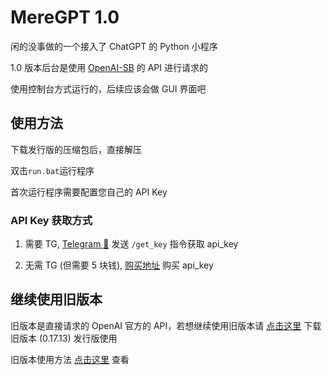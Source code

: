 # MereGPT 1.0

闲的没事做的一个接入了 ChatGPT 的 Python 小程序

1.0 版本后台是使用 [OpenAI-SB](https://openai-sb.com/) 的 API 进行请求的

使用控制台方式运行的，后续应该会做 GUI 界面吧

## 使用方法

下载发行版的压缩包后，直接解压

双击`run.bat`运行程序

首次运行程序需要配置您自己的 API Key

### API Key 获取方式

1. 需要 TG, [Telegram 🤖](https://t.me/openai_sb_bot) 发送 `/get_key` 指令获取 api_key

2. 无需 TG (但需要 5 块钱), [购买地址](https://shop.openai-sb.cn/?code=YT00JmI9OQ%3D%3D) 购买 api_key

## 继续使用旧版本

旧版本是直接请求的 OpenAI 官方的 API，若想继续使用旧版本请 [点击这里](../../releases/tag/v0.17.13) 下载旧版本 (0.17.13) 发行版使用

旧版本使用方法 [点击这里](../openai-api) 查看